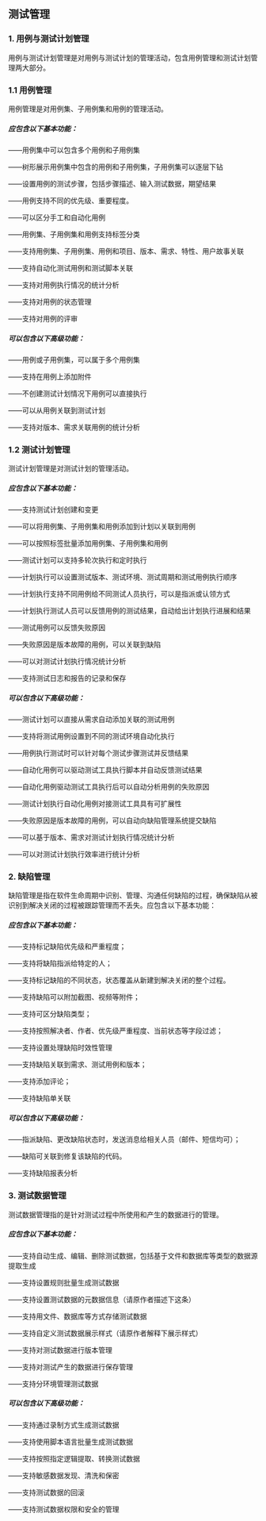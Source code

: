 ## 测试管理

### 1. 用例与测试计划管理

用例与测试计划管理是对用例与测试计划的管理活动，包含用例管理和测试计划管理两大部分。

### 1.1 用例管理

用例管理是对用例集、子用例集和用例的管理活动。

##### 应包含以下基本功能：
——用例集中可以包含多个用例和子用例集

——树形展示用例集中包含的用例和子用例集，子用例集可以逐层下钻

——设置用例的测试步骤，包括步骤描述、输入测试数据，期望结果

——用例支持不同的优先级、重要程度。

——可以区分手工和自动化用例

——用例集、子用例集和用例支持标签分类

——支持用例集、子用例集、用例和项目、版本、需求、特性、用户故事关联

——支持自动化测试用例和测试脚本关联

——支持对用例执行情况的统计分析

——支持对用例的状态管理

——支持对用例的评审

##### 可以包含以下高级功能：

——用例或子用例集，可以属于多个用例集

——支持在用例上添加附件

——不创建测试计划情况下用例可以直接执行

——可以从用例关联到测试计划

——支持对版本、需求关联用例的统计分析

### 1.2 测试计划管理

测试计划管理是对测试计划的管理活动。

##### 应包含以下基本功能：
——支持测试计划创建和变更

——可以将用例集、子用例集和用例添加到计划以关联到用例

——可以按照标签批量添加用例集、子用例集和用例

——测试计划可以支持多轮次执行和定时执行

——计划执行可以设置测试版本、测试环境、测试周期和测试用例执行顺序

——计划执行支持不同用例给不同测试人员执行，可以是指派或认领方式

——计划执行测试人员可以反馈用例的测试结果，自动给出计划执行进展和结果

——测试用例可以反馈失败原因

——失败原因是版本故障的用例，可以关联到缺陷

——可以对测试计划执行情况统计分析

——支持测试日志和报告的记录和保存

##### 可以包含以下高级功能：

——测试计划可以直接从需求自动添加关联的测试用例

——支持将测试用例设置到不同的测试环境自动化执行

——用例执行测试时可以针对每个测试步骤测试并反馈结果

——自动化用例可以驱动测试工具执行脚本并自动反馈测试结果

——自动化用例驱动测试工具执行后可以自动分析用例的失败原因

——测试计划执行自动化用例对接测试工具具有可扩展性

——失败原因是版本故障的用例，可以自动向缺陷管理系统提交缺陷

——可以基于版本、需求对测试计划执行情况统计分析

——可以对测试计划执行效率进行统计分析

### 2. 缺陷管理

缺陷管理是指在软件生命周期中识别、管理、沟通任何缺陷的过程，确保缺陷从被识别到解决关闭的过程被跟踪管理而不丢失。应包含以下基本功能：

##### 应包含以下基本功能：

——支持标记缺陷优先级和严重程度；

——支持将缺陷指派给特定的人；

——支持标记缺陷的不同状态，状态覆盖从新建到解决关闭的整个过程。

——支持缺陷可以附加截图、视频等附件；

——支持可区分缺陷类型；

——支持按照解决者、作者、优先级严重程度、当前状态等字段过滤；

——支持设置处理缺陷时效性管理

——支持缺陷关联到需求、测试用例和版本；

——支持添加评论；

——支持缺陷单关联

##### 可以包含以下高级功能：

——指派缺陷、更改缺陷状态时，发送消息给相关人员（邮件、短信均可）；

——缺陷可关联到修复该缺陷的代码。

——支持缺陷报表分析

### 3. 测试数据管理
测试数据管理指的是针对测试过程中所使用和产生的数据进行的管理。

##### 应包含以下基本功能：

——支持自动生成、编辑、删除测试数据，包括基于文件和数据库等类型的数据源提取生成

——支持设置规则批量生成测试数据

——支持设置测试数据的元数据信息（请原作者描述下这条）

——支持用文件、数据库等方式存储测试数据

——支持自定义测试数据展示样式（请原作者解释下展示样式）

——支持对测试数据进行版本管理

——支持对测试产生的数据进行保存管理

——支持分环境管理测试数据

##### 可以包含以下高级功能：

——支持通过录制方式生成测试数据

——支持使用脚本语言批量生成测试数据

——支持按照指定逻辑提取、转换测试数据

——支持敏感数据发现、清洗和保密

——支持测试数据的回滚

——支持测试数据权限和安全的管理

